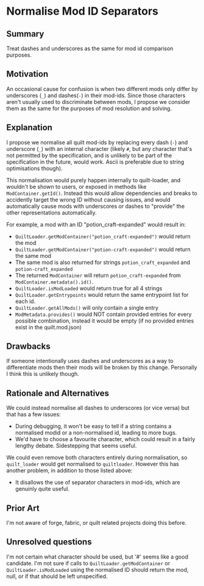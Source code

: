 
# Normalise Mod ID Separators

## Summary

Treat dashes and underscores as the same for mod id comparison purposes.

## Motivation

An occasional cause for confusion is when two different mods only differ by underscores (`_`) and dashes(`-`) in their mod-ids. Since those characters aren't usually used to discriminate between mods, I propose we consider them as the same for the purposes of mod resolution and solving.

## Explanation

I propose we normalise all quilt mod-ids by replacing every dash (`-`) and underscore (`_`) with an internal character (likely `#`, but any character that's not permitted by the specification, and is unlikely to be part of the specification in the future, would work. Ascii is preferable due to string optimisations though).

This normalisation would purely happen internally to quilt-loader, and wouldn't be shown to users, or exposed in methods like `ModContainer.getId()`. Instead this would allow dependencies and breaks to accidently target the wrong ID without causing issues, and would automatically cause mods with underscores or dashes to "provide" the other representations automatically.

For example, a mod with an ID "potion_craft-expanded" would result in:
- `QuiltLoader.getModContainer("potion_craft-expanded")` would return the mod
- `QuiltLoader.getModContainer("potion-craft-expanded")` would return the same mod
- The same mod is also returned for strings `potion_craft_expanded` and `potion-craft_expanded`
- The returned `ModContainer` will return `potion_craft-expanded` from `ModContainer.metadata().id()`.
- `QuiltLoader.isModLoaded` would return true for all 4 strings
- `QuiltLoader.getEntrypoints` would return the same entrypoint list for each id.
- `QuiltLoader.getAllMods()` will only contain a single entry
- `ModMetadata.provides()` would NOT contain provided entries for every possible combination, instead it would be empty (if no provided entries exist in the quilt.mod.json)


## Drawbacks

If someone intentionally uses dashes and underscores as a way to differentiate mods then their mods will be broken by this change. Personally I think this is unlikely though.


## Rationale and Alternatives

We could instead normalise all dashes to underscores (or vice versa) but that has a few issues:
* During debugging, it won't be easy to tell if a string contains a normalised modid or a non-normalised id, leading to more bugs.
* We'd have to choose a favourite character, which could result in a fairly lengthy debate. Sidestepping that seems useful.

We could even remove both characters entirely during normalisation, so `quilt_loader` would get normalised to `quiltloader`. However this has another problem, in addition to those listed above:
* It disallows the use of separator characters in mod-ids, which are genuinly quite useful.

## Prior Art

I'm not aware of forge, fabric, or quilt related projects doing this before.

## Unresolved questions

I'm not certain what character should be used, but '#' seems like a good candidate.
I'm not sure if calls to `QuiltLoader.getModContainer` or `QuiltLoader.isModLoaded` using the normalised ID should return the mod, null, or if that should be left unspecified.
